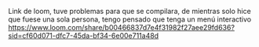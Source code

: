 Link de loom, tuve problemas para que se compilara, de mientras solo hice que fuese una sola persona, tengo pensado que tenga un menú interactivo
https://www.loom.com/share/b00466837d7e4f31982f27aee29fd636?sid=cf60d071-dfc7-45da-bf34-6e00e711a48d
